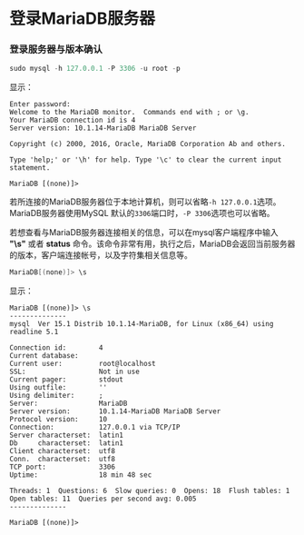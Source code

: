 登录MariaDB服务器
=========================================
### 登录服务器与版本确认
```powershell
sudo mysql -h 127.0.0.1 -P 3306 -u root -p
```
显示：
```
Enter password:
Welcome to the MariaDB monitor.  Commands end with ; or \g.
Your MariaDB connection id is 4
Server version: 10.1.14-MariaDB MariaDB Server

Copyright (c) 2000, 2016, Oracle, MariaDB Corporation Ab and others.

Type 'help;' or '\h' for help. Type '\c' to clear the current input statement.

MariaDB [(none)]>
```
若所连接的MariaDB服务器位于本地计算机，则可以省略`-h 127.0.0.1`选项。MariaDB服务器使用MySQL
默认的`3306`端口时，`-P 3306`选项也可以省略。

若想查看与MariaDB服务器连接相关的信息，可以在mysql客户端程序中输入 **"\s"** 或者 **status**
命令。该命令非常有用，执行之后，MariaDB会返回当前服务器的版本，客户端连接帐号，以及字符集相关信息等。
```powershell
MariaDB[(none)]> \s
```
显示：
```
MariaDB [(none)]> \s
--------------
mysql  Ver 15.1 Distrib 10.1.14-MariaDB, for Linux (x86_64) using readline 5.1

Connection id:        4
Current database:
Current user:         root@localhost
SSL:                  Not in use
Current pager:        stdout
Using outfile:        ''
Using delimiter:      ;
Server:               MariaDB
Server version:       10.1.14-MariaDB MariaDB Server
Protocol version:     10
Connection:           127.0.0.1 via TCP/IP
Server characterset:  latin1
Db     characterset:  latin1
Client characterset:  utf8
Conn.  characterset:  utf8
TCP port:             3306
Uptime:               18 min 48 sec

Threads: 1  Questions: 6  Slow queries: 0  Opens: 18  Flush tables: 1  Open tables: 11  Queries per second avg: 0.005
--------------

MariaDB [(none)]>
```

